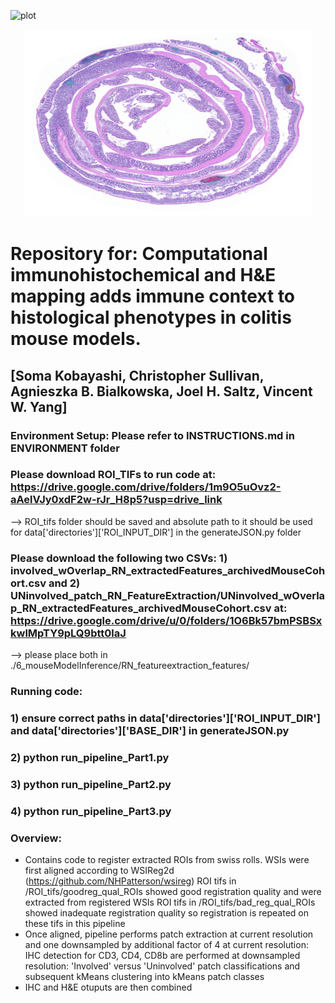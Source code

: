 ![plot](./exampleOverlay/Overlayed_991_colors_enhanced_sf10.png)

<p align="center">
<img width="460" height="300" src="./exampleOverlay/Overlayed_991_colors_enhanced_sf10_sf4.png">
</p>

# Repository for: Computational immunohistochemical and H&E mapping adds immune context to histological phenotypes in colitis mouse models.

## [Soma Kobayashi, Christopher Sullivan, Agnieszka B. Bialkowska, Joel H. Saltz, Vincent W. Yang]

### Environment Setup: Please refer to INSTRUCTIONS.md in ENVIRONMENT folder

### Please download ROI_TIFs to run code at: https://drive.google.com/drive/folders/1m9O5uOvz2-aAelVJy0xdF2w-rJr_H8p5?usp=drive_link
--> ROI_tifs folder should be saved and absolute path to it should be used for data['directories']['ROI_INPUT_DIR'] in the generateJSON.py folder

### Please download the following two CSVs: 1) involved_wOverlap_RN_extractedFeatures_archivedMouseCohort.csv and 2) UNinvolved_patch_RN_FeatureExtraction/UNinvolved_wOverlap_RN_extractedFeatures_archivedMouseCohort.csv at: https://drive.google.com/drive/u/0/folders/1O6Bk57bmPSBSxkwlMpTY9pLQ9btt0laJ
--> please place both in ./6_mouseModelInference/RN_featureextraction_features/

### Running code:
### 1) ensure correct paths in data['directories']['ROI_INPUT_DIR'] and data['directories']['BASE_DIR'] in generateJSON.py
### 2) python run_pipeline_Part1.py
### 3) python run_pipeline_Part2.py
### 4) python run_pipeline_Part3.py

### Overview:
- Contains code to register extracted ROIs from swiss rolls. WSIs were first aligned according to WSIReg2d (https://github.com/NHPatterson/wsireg) 
    ROI tifs in /ROI_tifs/goodreg_qual_ROIs showed good registration quality and were extracted from registered WSIs
    ROI tifs in /ROI_tifs/bad_reg_qual_ROIs showed inadequate registration quality so registration is repeated on these tifs in this pipeline
- Once aligned, pipeline performs patch extraction at current resolution and one downsampled by additional factor of 4
    at current resolution: IHC detection for CD3, CD4, CD8b are performed
    at downsampled resolution: 'Involved' versus 'Uninvolved' patch classifications and subsequent kMeans clustering into kMeans patch classes
- IHC and H&E otuputs are then combined

